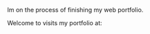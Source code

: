 Im on the process of finishing my web portfolio.

Welcome to visits my portfolio at: <a href='https://nguyenductuandat-portfolio.netlify.app/'>
